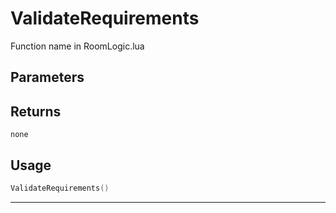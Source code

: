 # ValidateRequirements

Function name in RoomLogic.lua

## Parameters

## Returns

`none`

## Usage

```lua
ValidateRequirements()
```

---
